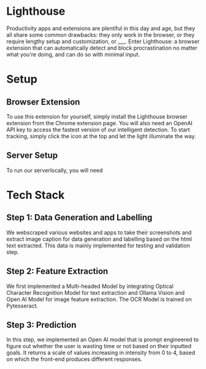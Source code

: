 # Lighthouse
Productivity apps and extensions are plentiful in this day and age, but they all share some common drawbacks: they only work in the browser, or they require lengthy setup and customization, or ___. Enter Lighthouse: a browser extension that can automatically detect and block procrastination no matter what you're doing, and can do so with minimal input.

# Setup
## Browser Extension
To use this extension for yourself, simply install the Lighthouse browser extension from the Chrome extension page.
You will also need an OpenAI API key to access the fastest version of our intelligent detection.
To start tracking, simply click the icon at the top and let the light illuminate the way.

## Server Setup
To run our serverlocally, you will need

# Tech Stack

## Step 1: Data Generation and Labelling
We webscraped various websites and apps to take their screenshots and extract image caption for data generation and labelling based on the html text extracted. This data is mainly implemented for testing and validation step.

## Step 2: Feature Extraction
We first implemented a Multi-headed Model by integrating Optical Character Recognition Model for text extraction and Ollama Vision and Open AI Model for image feature extraction. The OCR Model is trained on Pytesseract.

## Step 3: Prediction
In this step, we implemented an Open AI model that is prompt engineered to figure out whether the user is wasting time or not based on their inputted goals. It returns a scale of values increasing in intensity from 0 to 4, based on which the front-end produces different responses.


